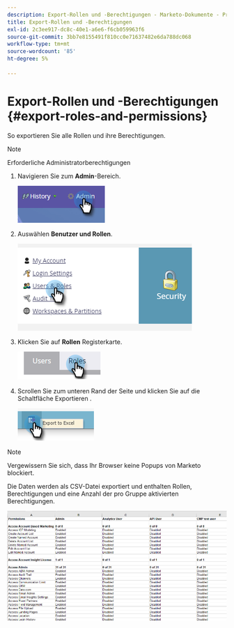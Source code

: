 ```yaml
---
description: Export-Rollen und -Berechtigungen - Marketo-Dokumente - Produktdokumentation
title: Export-Rollen und -Berechtigungen
exl-id: 2c3ee917-dc8c-40e1-a6e6-f6cb059963f6
source-git-commit: 3bb7e8155491f810cc0e71637482e6da788dc068
workflow-type: tm+mt
source-wordcount: '85'
ht-degree: 5%

---
```


# Export-Rollen und -Berechtigungen {#export-roles-and-permissions}

So exportieren Sie alle Rollen und ihre Berechtigungen.

>[!NOTE]
>
>Erforderliche Administratorberechtigungen

1. Navigieren Sie zum **Admin**-Bereich.

   ![](assets/export-roles-and-permissions-1.png)

1. Auswählen **Benutzer und Rollen**.

   ![](assets/export-roles-and-permissions-2.png)

1. Klicken Sie auf **Rollen** Registerkarte.

   ![](assets/export-roles-and-permissions-3.png)

1. Scrollen Sie zum unteren Rand der Seite und klicken Sie auf die Schaltfläche Exportieren .

   ![](assets/export-roles-and-permissions-4.png)

>[!NOTE]
>
>Vergewissern Sie sich, dass Ihr Browser keine Popups von Marketo blockiert.

Die Daten werden als CSV-Datei exportiert und enthalten Rollen, Berechtigungen und eine Anzahl der pro Gruppe aktivierten Berechtigungen.

![](assets/export-roles-and-permissions-5.png)
